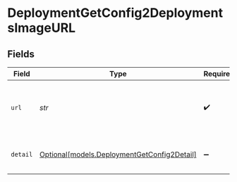 # DeploymentGetConfig2DeploymentsImageURL


## Fields

| Field                                                                                  | Type                                                                                   | Required                                                                               | Description                                                                            |
| -------------------------------------------------------------------------------------- | -------------------------------------------------------------------------------------- | -------------------------------------------------------------------------------------- | -------------------------------------------------------------------------------------- |
| `url`                                                                                  | *str*                                                                                  | :heavy_check_mark:                                                                     | Either a URL of the image or the base64 encoded image data.                            |
| `detail`                                                                               | [Optional[models.DeploymentGetConfig2Detail]](../models/deploymentgetconfig2detail.md) | :heavy_minus_sign:                                                                     | Specifies the detail level of the image.                                               |
